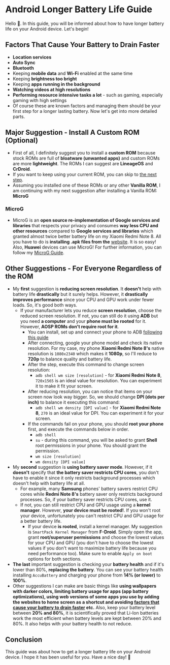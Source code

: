 # Android Longer Battery Life Guide
Hello 🤭. In this guide, you will be informed about how to have longer battery life on your Android device. Let's begin!
## Factors That Cause Your Battery to Drain Faster
- **Location services**
- **Auto Sync**
- **Bluetooth**
- Keeping **mobile data** and **Wi-Fi** enabled at the same time
- Keeping **brightness too bright**
- Keeping **apps running in the background**
- **Watching videos at high resolutions**
- **Performing resource intensive tasks a lot** - such as gaming, especially gaming with high settings
- Of course these are known factors and managing them should be your first step for a longer lasting battery. Now let's get into more detailed parts.
## Major Suggestion - Install A Custom ROM (Optional)
- First of all, I definitely suggest you to install a **custom ROM** because stock ROMs are full of **bloatware (unwanted apps)** and custom ROMs are more **lightweight**. The ROMs I can suggest are **LineageOS** and **CrDroid**.
- If you want to keep using your current ROM, you can skip to [the next step](https://github.com/cutiepenguins/Android-Longer-Battery-Life-Guide/blob/main/README.md#other-suggestions---for-everyone-regardless-of-the-rom).
- Assuming you installed one of these ROMs or any other **Vanilla ROM**, I am continuing with my next suggestion after installing a Vanilla ROM: **MicroG**
### MicroG
- MicroG is an **open source re-implementation of Google services and libraries** that respects your privacy and consumes **way less CPU and other resources** compared to **Google services and libraries** which granted almost twice better battery life on my Xiaomi Redmi Note 8. All you have to do is **installing .apk files from the** [website](https://microg.org/download.html). It is so easy! Also, **Huawei** devices can use MicroG! For further information, you can follow my [MicroG Guide](https://github.com/cutiepenguins/MicroG-Guide).
## Other Suggestions - For Everyone Regardless of the ROM
- My **first** suggestion is **reducing screen resolution**. It **doesn't** help with battery life **drastically** but it surely helps. However, it **drastically improves performance** since your CPU and GPU work under fewer loads. So, it's good both ways. 
  - If your manufacturer lets you reduce **screen resolution**, choose the reduced screen resolution. If not, you can still do it using **ADB** but you need **a computer** and your **phone must be rooted** for it. However, **AOSP ROMs don't require root for it**.
    - You can install, set up and connect your phone to ADB [following this guide](https://www.xda-developers.com/install-adb-windows-macos-linux/)
    -  After connecting, google your phone model and check its native resolution. For my case, my phone **Xiaomi Redmi Note 8's** native resolution is `1080x2340` which makes it **1080p**, so I'll reduce to **720p** to balance quality and battery life.
    - After the step, execute this command to change screen resolution:
      - `adb shell wm size [resolution]` - for **Xiaomi Redmi Note 8**, `720x1565` is an ideal value for resolution. You can experiment it to make it fit your screen.
    - After reducing resolution, you can notice that items on your screen now look way bigger. So, we should change **DPI (dots per inch)** to balance it executing this command:
      - `adb shell wm density [DPI value]` - for **Xiaomi Redmi Note 8**, `270` is an ideal value for DPI. You can experiment it for your screen.
    - If the commands fail on your phone, you should **root your phone** first, and execute the commands below in order.
      - `adb shell`
      - `su` - during this command, you will be asked to grant **Shell** root permissions in your phone. You should grant the permission.
      - `wm size [resolution]`
      - `wm density [DPI value]`
- My **second** suggestion is **using battery saver mode**. However, if it **doesn't** specify that **the battery saver restricts CPU cores**, you don't have to enable it since it only restricts background processes which doesn't help with battery life at all.
  - For example, many **Samsung** phones' battery savers restrict CPU cores while **Redmi Note 8's** battery saver only restricts background processes. So, if your battery saver restricts CPU cores, use it.
  - If not, you can still restrict CPU and GPU usage using a **kernel manager**. However, **your device must be rooted!**. If you won't root your device, unfortunately you can't restrict CPU and GPU usage for a better battery life.
    - If your device **is rooted**, install a kernel manager. My suggestion is `SmartPack Kernel Manager` from **F-Droid**. Simply open the app, grant **root/superuser permissions** and choose the lowest values for your CPU and GPU (you don't have to choose the lowest values if you don't want to maximize battery life because you need performance too). Make sure to enable `Apply on boot` options for both sections.
- **The last** important suggestion is checking your **battery health** and if it's lower than 80%, **replacing the battery**. You can see your battery health installing `AccuBattery` and charging your phone from **14% (or lower)** to **100%**.
- Other suggestions I can make are basic things like **using wallpapers with darker colors, limiting battery usage for apps (app battery optimizations), using web versions of some apps you use by adding the websites to home screen as a shortcut and avoiding [factors that cause your battery to drain faster](https://github.com/cutiepenguins/Android-Longer-Battery-Life-Guide/blob/main/README.md#factors-that-cause-your-battery-to-drain-faster) etc.** Also, keep your battery level between **20% and 80%**, it is scientifically proved that Li-Ion batteries work the most efficient when battery levels are kept between 20% and 80%. It also helps with your battery health to not reduce.
## Conclusion
This guide was about how to get a longer battery life on your Android device. I hope it has been useful for you. Have a nice day! 🐧
